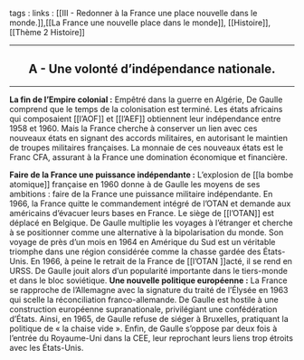 tags : 
links : [[III - Redonner à la France une place nouvelle dans le monde.]],[[La France une nouvelle place dans le monde]], [[Histoire]], [[Thème 2 Histoire]]

****

<h2 style="text-align: center;"> A - Une volonté d’indépendance nationale. </h2>

****

**La fin de l’Empire colonial :**  Empêtré dans la guerre en Algérie, De Gaulle comprend que le temps de la colonisation est terminé. Les états africains qui composaient [[l’AOF]] et [[l’AEF]] obtiennent leur indépendance entre 1958 et 1960. Mais la France cherche à conserver un lien avec ces nouveaux états en signant des accords militaires, en autorisant le maintien de troupes militaires françaises. La monnaie de ces nouveaux états est le Franc CFA, assurant à la France une domination économique et financière. 

**Faire de la France une puissance indépendante :** L’explosion de [[la bombe atomique]] française en 1960 donne à de Gaulle les moyens de ses ambitions : faire de la France une puissance militaire indépendante. En 1966, la France quitte le commandement intégré de l’OTAN et demande aux américains d’évacuer leurs bases en France. Le siège de [[l’OTAN]] est déplacé en Belgique. De Gaulle multiplie les voyages à l’étranger et cherche à se positionner comme une alternative à la bipolarisation du monde. Son voyage de près d’un mois en 1964 en Amérique du Sud est un véritable triomphe dans une région considérée comme la chasse gardée des États-Unis. En 1966, à peine le retrait de la France de [[l’OTAN ]]acté, il se rend en URSS. De Gaulle jouit alors d’un popularité importante dans le tiers-monde et dans le bloc soviétique. **Une nouvelle politique européenne :** La France se rapproche de l’Allemagne avec la signature du traité de l’Élysée en 1963  qui  scelle  la  réconciliation  franco-allemande.  De  Gaulle  est  hostile  à  une  construction  européenne supranationale,  privilégiant  une  confédération  d’États.  Ainsi,  en  1965,  de  Gaulle  refuse  de  siéger  à  Bruxelles, pratiquant la politique de « la chaise vide ». Enfin, de Gaulle s’oppose par deux fois à l’entrée du Royaume-Uni dans la CEE, leur reprochant leurs liens trop étroits avec les États-Unis.